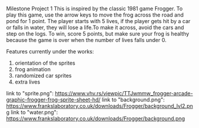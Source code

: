 Milestone Project 1
This is inspired by the classic 1981 game Frogger. To play this game, use the arrow keys to move the frog across the road and pond for 1 point. The player starts with 5 lives, if the player gets hit by a car or falls in water, they will lose a life.To make it across, avoid the cars and step on the logs. To win, score 5 points, but make sure your frog is healthy because the game is over when the number of lives falls under 0.

Features currently under the works: 
1. orientation of the sprites
2. frog animation
3. randomized car sprites
4. extra lives


link to "sprite.png": https://www.vhv.rs/viewpic/TTJwmmw_frogger-arcade-graphic-frogger-frog-sprite-sheet-hd/
link to "background.png": https://www.frankslaboratory.co.uk/downloads/Frogger/background_lvl2.png
link to "water.png": https://www.frankslaboratory.co.uk/downloads/Frogger/background.png
